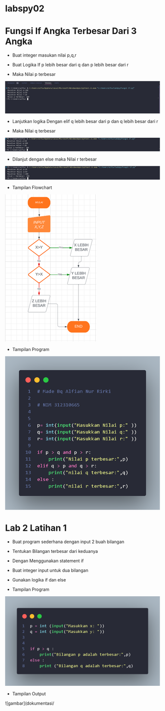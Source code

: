 # labspy02

<h1>Fungsi If Angka Terbesar Dari 3 Angka</h1>

+ <p>Buat integer masukan nilai p,q,r</p>
+ <p>Buat Logika If p lebih besar dari q dan p lebih besar dari r</p>
+ <p>Maka Nilai p terbesar</p>

 ![gambar](dokumentasi/p.png)

+ <p>Lanjutkan logika Dengan elif q lebih besar dari p dan q lebih besar dari r</p>
+ <p>Maka Nilai q terbesar</p>

 ![gambar](dokumentasi/q.png)

+ <p>Dilanjut dengan else maka Nilai r terbesar</p>

 ![gambar](dokumentasi/r.png)

+ <p>Tampilan Flowchart</p>

 ![gambar](dokumentasi/Flowchart.png)

+ <p>Tampilan Program</p>

 ![gambar](dokumentasi/Program.png)

 <h1>Lab 2 Latihan 1</h1>
 
+ <p> Buat program sederhana dengan input 2 buah bilangan </p>
 + <p> Tentukan Bilangan terbesar dari keduanya</p>
 + <p> Dengan Menggunakan statement if </p>
 + <p>Buat integer input untuk dua bilangan</p>
 + <p>Gunakan logika if dan else </p>
 + <p>Tampilan Program</p>

![gambar](dokumentasi/lab2.1.png)

+ <p>Tampilan Output</p>

![gambar](dokumentasi/





